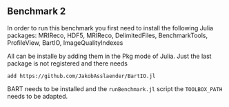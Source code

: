 ## Benchmark 2

In order to run this benchmark you first need to install the following Julia packages:
 MRIReco, HDF5, MRIReco, DelimitedFiles, BenchmarkTools, ProfileView, BartIO, ImageQualityIndexes
 
All can be installe by adding them in the Pkg mode of Julia. 
Just the last package is not registered and there needs
```
add https://github.com/JakobAsslaender/BartIO.jl
```
BART needs to be installed and the `runBenchmark.jl` script the `TOOLBOX_PATH` needs to be adapted.
